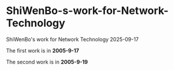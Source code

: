 # ShiWenBo-s-work-for-Network-Technology
ShiWenBo's work for Network Technology 2025-09-17

The first work is in **2005-9-17**

The second work is in **2005-9-19**
